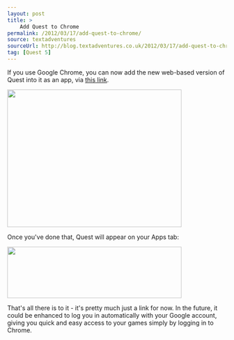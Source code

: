 ```yaml
---
layout: post
title: >
    Add Quest to Chrome
permalink: /2012/03/17/add-quest-to-chrome/
source: textadventures
sourceUrl: http://blog.textadventures.co.uk/2012/03/17/add-quest-to-chrome/
tag: [Quest 5]
---
```

If you use Google Chrome, you can now add the new web-based version of Quest into it as an app, via <a href="https://chrome.google.com/webstore/detail/ambgegofabbnggkihmboplgghoocjaka">this link</a>.

<img class="aligncenter size-full wp-image-1264" title="Quest in the Chrome web store" src="/images/2012/textadventuresblog.files.wordpress.com-2012-03-webstore2.png" alt="" width="400" height="316" />

Once you've done that, Quest will appear on your Apps tab:

<img class="aligncenter size-full wp-image-1266" title="Quest on Chrome apps tab" src="/images/2012/textadventuresblog.files.wordpress.com-2012-03-apps.png" alt="" width="400" height="118" />

That's all there is to it - it's pretty much just a link for now. In the future, it could be enhanced to log you in automatically with your Google account, giving you quick and easy access to your games simply by logging in to Chrome.